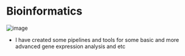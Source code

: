 # Bioinformatics
![image](https://user-images.githubusercontent.com/68922285/117020006-ad0e5380-acfe-11eb-9582-4cdf7eb071cd.png)

- I have created some pipelines and tools for some basic and more advanced gene expression analysis and etc
